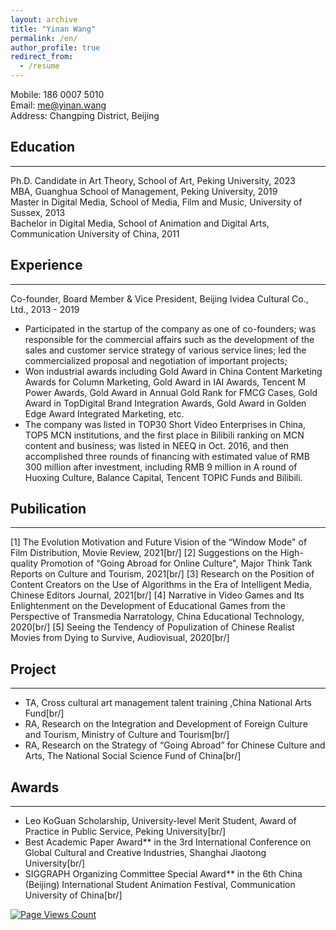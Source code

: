 ```yaml
---
layout: archive
title: "Yinan Wang"
permalink: /en/
author_profile: true
redirect_from:
  - /resume
---
```


Mobile: 186 0007 5010  <br/>
Email: me@yinan.wang <br/>
Address: Changping District, Beijing

## Education
---
Ph.D. Candidate in Art Theory, School of Art, Peking University, 2023<br/>
MBA, Guanghua School of Management, Peking University, 2019 <br/>
Master in Digital Media, School of Media, Film and Music, University of Sussex, 2013<br/>
Bachelor in Digital Media, School of Animation and Digital Arts, Communication University of China, 2011 <br/> 

## Experience	
---
Co-founder, Board Member & Vice President, Beijing Ividea Cultural Co., Ltd., 2013 - 2019<br/>

* Participated in the startup of the company as one of co-founders; was responsible for the commercial affairs such as the development of the sales and customer service strategy of various service lines; led the commercialized proposal and negotiation of important projects; 
* Won industrial awards including Gold Award in China Content Marketing Awards for Column Marketing, Gold Award in IAI Awards, Tencent M Power Awards, Gold Award in Annual Gold Rank for FMCG Cases, Gold Award in TopDigital Brand Integration Awards, Gold Award in Golden Edge Award Integrated Marketing, etc.
* The company was listed in TOP30 Short Video Enterprises in China, TOP5 MCN institutions, and the first place in Bilibili ranking on MCN content and business; was listed in NEEQ in Oct. 2016, and then accomplished three rounds of financing with estimated value of RMB 300 million after investment, including RMB 9 million in A round of Huoxing Culture, Balance Capital, Tencent TOPIC Funds and Bilibili.

## Pubilication
---
[1] The Evolution Motivation and Future Vision of the “Window Mode" of Film Distribution, Movie Review, 2021[br/]
[2] Suggestions on the High-quality Promotion of “Going Abroad for Online Culture", Major Think Tank Reports on Culture and Tourism, 2021[br/]
[3] Research on the Position of Content Creators on the Use of Algorithms in the Era of Intelligent Media, Chinese Editors Journal, 2021[br/]
[4] Narrative in Video Games and Its Enlightenment on the Development of Educational Games from the Perspective of Transmedia Narratology, China Educational Technology, 2020[br/]
[5] Seeing the Tendency of Populization of Chinese Realist Movies from Dying to Survive, Audiovisual, 2020[br/]

## Project
---
* TA, Cross cultural art management talent training ,China National Arts Fund[br/]
* RA, Research on the Integration and Development of Foreign Culture and Tourism, Ministry of Culture and Tourism[br/]
* RA, Research on the Strategy of “Going Abroad” for Chinese Culture and Arts, The National Social Science Fund of China[br/]

## Awards
---
* Leo KoGuan Scholarship, University-level Merit Student, Award of Practice in Public Service, Peking University[br/]
* Best Academic Paper Award** in the 3rd International Conference on Global Cultural and Creative Industries, Shanghai Jiaotong University[br/]
* SIGGRAPH Organizing Committee Special Award** in the 6th China (Beijing) International Student Animation Festival, Communication University of China[br/]

[![Page Views Count](https://badges.toozhao.com/badges/01GBQDFQPXCKDDJNDSGX3J2QDT/blue.svg)](https://badges.toozhao.com/stats/01GBQDFQPXCKDDJNDSGX3J2QDT "Get your own page views count badge on badges.toozhao.com")
